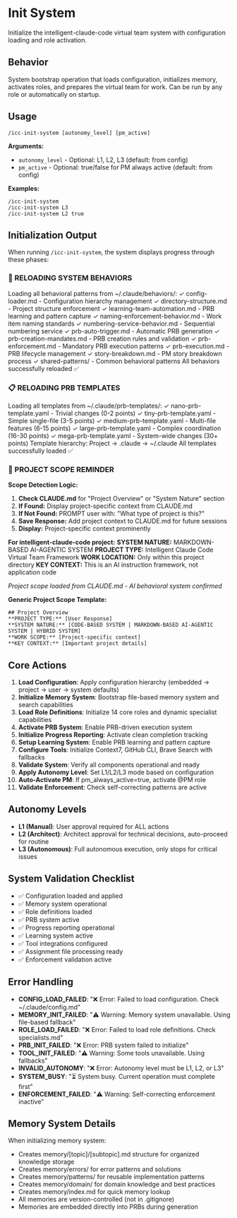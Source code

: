 # Init System

Initialize the intelligent-claude-code virtual team system with configuration loading and role activation.

## Behavior
System bootstrap operation that loads configuration, initializes memory, activates roles,
and prepares the virtual team for work. Can be run by any role or automatically on startup.

## Usage
`/icc-init-system [autonomy_level] [pm_active]`

**Arguments:**
- `autonomy_level` - Optional: L1, L2, L3 (default: from config)
- `pm_active` - Optional: true/false for PM always active (default: from config)

**Examples:**
```
/icc-init-system
/icc-init-system L3
/icc-init-system L2 true
```

## Initialization Output

When running `/icc-init-system`, the system displays progress through these phases:

### 🧠 RELOADING SYSTEM BEHAVIORS
Loading all behavioral patterns from ~/.claude/behaviors/:
  ✓ config-loader.md - Configuration hierarchy management
  ✓ directory-structure.md - Project structure enforcement
  ✓ learning-team-automation.md - PRB learning and pattern capture
  ✓ naming-enforcement-behavior.md - Work item naming standards
  ✓ numbering-service-behavior.md - Sequential numbering service
  ✓ prb-auto-trigger.md - Automatic PRB generation
  ✓ prb-creation-mandates.md - PRB creation rules and validation
  ✓ prb-enforcement.md - Mandatory PRB execution patterns
  ✓ prb-execution.md - PRB lifecycle management
  ✓ story-breakdown.md - PM story breakdown process
  ✓ shared-patterns/ - Common behavioral patterns
All behaviors successfully reloaded ✅

### 📋 RELOADING PRB TEMPLATES
Loading all templates from ~/.claude/prb-templates/:
  ✓ nano-prb-template.yaml - Trivial changes (0-2 points)
  ✓ tiny-prb-template.yaml - Simple single-file (3-5 points)
  ✓ medium-prb-template.yaml - Multi-file features (6-15 points)
  ✓ large-prb-template.yaml - Complex coordination (16-30 points)
  ✓ mega-prb-template.yaml - System-wide changes (30+ points)
Template hierarchy: Project → .claude → ~/.claude
All templates successfully loaded ✅

### 🎯 PROJECT SCOPE REMINDER

**Scope Detection Logic:**
1. **Check CLAUDE.md** for "Project Overview" or "System Nature" section
2. **If Found:** Display project-specific context from CLAUDE.md
3. **If Not Found:** PROMPT user with: "What type of project is this?"
4. **Save Response:** Add project context to CLAUDE.md for future sessions
5. **Display:** Project-specific context prominently

**For intelligent-claude-code project:**
**SYSTEM NATURE:** MARKDOWN-BASED AI-AGENTIC SYSTEM
**PROJECT TYPE:** Intelligent Claude Code Virtual Team Framework
**WORK LOCATION:** Only within this project directory
**KEY CONTEXT:** This is an AI instruction framework, not application code

*Project scope loaded from CLAUDE.md - AI behavioral system confirmed*

**Generic Project Scope Template:**
```
## Project Overview
**PROJECT TYPE:** [User Response]
**SYSTEM NATURE:** [CODE-BASED SYSTEM | MARKDOWN-BASED AI-AGENTIC SYSTEM | HYBRID SYSTEM]
**WORK SCOPE:** [Project-specific context]
**KEY CONTEXT:** [Important project details]
```

## Core Actions
1. **Load Configuration**: Apply configuration hierarchy (embedded → project → user → system defaults)
2. **Initialize Memory System**: Bootstrap file-based memory system and search capabilities
3. **Load Role Definitions**: Initialize 14 core roles and dynamic specialist capabilities
4. **Activate PRB System**: Enable PRB-driven execution system
5. **Initialize Progress Reporting**: Activate clean completion tracking
6. **Setup Learning System**: Enable PRB learning and pattern capture
7. **Configure Tools**: Initialize Context7, GitHub CLI, Brave Search with fallbacks
8. **Validate System**: Verify all components operational and ready
9. **Apply Autonomy Level**: Set L1/L2/L3 mode based on configuration
10. **Auto-Activate PM**: If pm_always_active=true, activate @PM role
11. **Validate Enforcement**: Check self-correcting patterns are active

## Autonomy Levels
- **L1 (Manual)**: User approval required for ALL actions
- **L2 (Architect)**: Architect approval for technical decisions, auto-proceed for routine
- **L3 (Autonomous)**: Full autonomous execution, only stops for critical issues

## System Validation Checklist
- ✅ Configuration loaded and applied
- ✅ Memory system operational  
- ✅ Role definitions loaded
- ✅ PRB system active
- ✅ Progress reporting operational
- ✅ Learning system active
- ✅ Tool integrations configured
- ✅ Assignment file processing ready
- ✅ Enforcement validation active

## Error Handling
- **CONFIG_LOAD_FAILED**: "❌ Error: Failed to load configuration. Check ~/.claude/config.md"
- **MEMORY_INIT_FAILED**: "⚠️ Warning: Memory system unavailable. Using file-based fallback"
- **ROLE_LOAD_FAILED**: "❌ Error: Failed to load role definitions. Check specialists.md"
- **PRB_INIT_FAILED**: "❌ Error: PRB system failed to initialize"
- **TOOL_INIT_FAILED**: "⚠️ Warning: Some tools unavailable. Using fallbacks"
- **INVALID_AUTONOMY**: "❌ Error: Autonomy level must be L1, L2, or L3"
- **SYSTEM_BUSY**: "⏳ System busy. Current operation must complete first"
- **ENFORCEMENT_FAILED**: "⚠️ Warning: Self-correcting enforcement inactive"

## Memory System Details
When initializing memory system:
- Creates memory/[topic]/[subtopic].md structure for organized knowledge storage
- Creates memory/errors/ for error patterns and solutions
- Creates memory/patterns/ for reusable implementation patterns
- Creates memory/domain/ for domain knowledge and best practices
- Creates memory/index.md for quick memory lookup
- All memories are version-controlled (not in .gitignore)
- Memories are embedded directly into PRBs during generation
